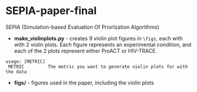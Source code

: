 # SEPIA-paper-final
SEPIA (Simulation-based Evaluation Of PriorIzation Algorithms)

- __make_violinplots.py__ - creates 9 violin plot figures in ```\figs```, each with with 2 violin plots. Each figure represents an experimental condition, and each of the 2 plots represent either ProACT or HIV-TRACE.

```
usage: [METRIC]
 METRIC			The metric you want to generate violin plots for with the data
```

- __figs/__ - figures used in the paper, including the violin plots
